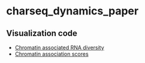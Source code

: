 # charseq_dynamics_paper

## Visualization code

- [Chromatin associated RNA diversity](Rmd/visu_carnas_basicstats.md)
- [Chromatin association scores](Rmd/visu_chre_score.md)
